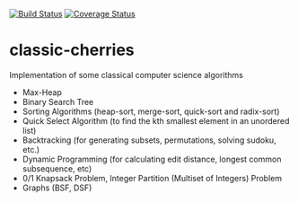 [![Build Status](https://secure.travis-ci.org/dpaukov/classic-cherries.svg)](http://travis-ci.org/dpaukov/classic-cherries) [![Coverage Status](https://coveralls.io/repos/github/dpaukov/classic-cherries/badge.svg?branch=master)](https://coveralls.io/github/dpaukov/classic-cherries?branch=master)


# classic-cherries
Implementation of some classical computer science algorithms

- Max-Heap
- Binary Search Tree
- Sorting Algorithms (heap-sort, merge-sort, quick-sort and radix-sort)
- Quick Select Algorithm (to find the kth smallest element in an unordered list)
- Backtracking (for generating subsets, permutations, solving sudoku, etc.)
- Dynamic Programming (for calculating edit distance, longest common subsequence, etc)
- 0/1 Knapsack Problem, Integer Partition (Multiset of Integers) Problem
- Graphs (BSF, DSF)